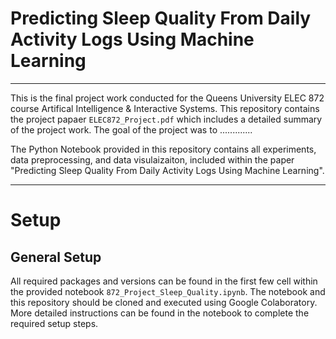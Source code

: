 # Predicting Sleep Quality From Daily Activity Logs Using Machine Learning

---

This is the final project work conducted for the Queens University ELEC 872 course Artifical Intelligence & Interactive Systems. This repository contains the project papaer `ELEC872_Project.pdf` which includes a detailed summary of the project work. The goal of the project was to .............


The Python Notebook provided in this repository contains all experiments, data preprocessing, and data visulaizaiton, included within the paper "Predicting Sleep Quality From Daily Activity Logs Using Machine Learning".

---

# Setup 

## General Setup

All required packages and versions can be found in the first few cell within the provided notebook `872_Project_Sleep_Quality.ipynb`. The notebook and this repository should be cloned and executed using Google Colaboratory. More detailed instructions can be found in the notebook to complete the required setup steps.

#
